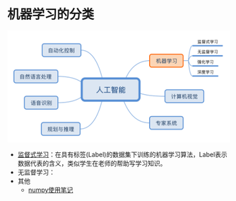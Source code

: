 # 机器学习的分类
![](resources/machine_learning.svg)

- [监督式学习](./SupervisedLearning/README.md)：在具有标签(Label)的数据集下训练的机器学习算法，Label表示数据代表的含义，类似学生在老师的帮助写学习知识。
- 无监督学习：
- 其他
    - [numpy使用笔记](./utils/numpy.ipynb)